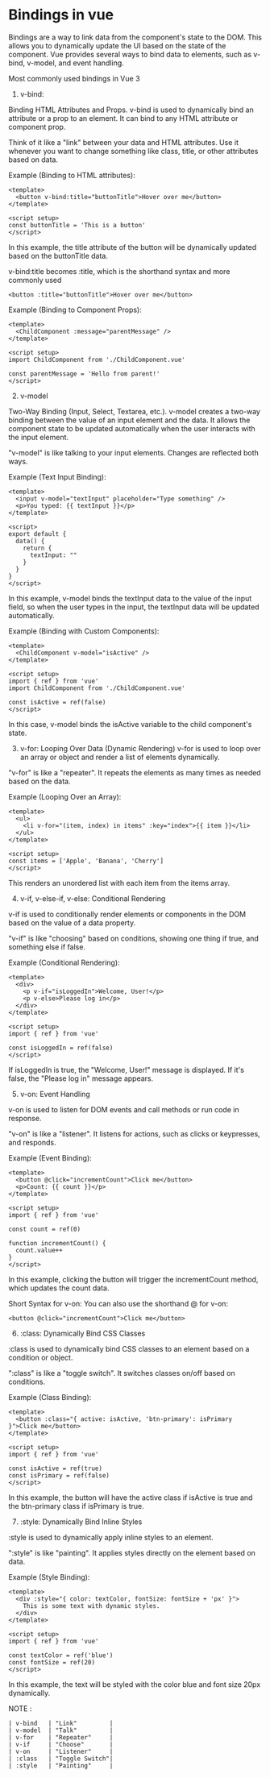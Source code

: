 # Bindings in vue

Bindings are a way to link data from the component's state to the DOM. This allows you to dynamically update the UI based on the state of the component. Vue provides several ways to bind data to elements, such as v-bind, v-model, and event handling. 

Most commonly used bindings in Vue 3

1. v-bind: 

Binding HTML Attributes and Props. v-bind is used to dynamically bind an attribute or a prop to an element. It can bind to any HTML attribute or component prop.

Think of it like a "link" between your data and HTML attributes. Use it whenever you want to change something like class, title, or other attributes based on data.

Example (Binding to HTML attributes):
```
<template>
  <button v-bind:title="buttonTitle">Hover over me</button>
</template>

<script setup>
const buttonTitle = 'This is a button'
</script>

```
In this example, the title attribute of the button will be dynamically updated based on the buttonTitle data.

v-bind:title becomes :title, which is the shorthand syntax and more commonly used
```
<button :title="buttonTitle">Hover over me</button>
```

Example (Binding to Component Props):
```
<template>
  <ChildComponent :message="parentMessage" />
</template>

<script setup>
import ChildComponent from './ChildComponent.vue'

const parentMessage = 'Hello from parent!'
</script>
```
2. v-model

Two-Way Binding (Input, Select, Textarea, etc.). v-model creates a two-way binding between the value of an input element and the data. It allows the component state to be updated automatically when the user interacts with the input element.

"v-model" is like talking to your input elements. Changes are reflected both ways.

Example (Text Input Binding):
```
<template>
  <input v-model="textInput" placeholder="Type something" />
  <p>You typed: {{ textInput }}</p>
</template>

<script>
export default {
  data() {
    return {
      textInput: ""
    }
  }
}
</script>
```
In this example, v-model binds the textInput data to the value of the input field, so when the user types in the input, the textInput data will be updated automatically.

Example (Binding with Custom Components):
```
<template>
  <ChildComponent v-model="isActive" />
</template>

<script setup>
import { ref } from 'vue'
import ChildComponent from './ChildComponent.vue'

const isActive = ref(false)
</script>
```
In this case, v-model binds the isActive variable to the child component's state.

3. v-for: Looping Over Data (Dynamic Rendering)
v-for is used to loop over an array or object and render a list of elements dynamically.

"v-for" is like a "repeater". It repeats the elements as many times as needed based on the data.

Example (Looping Over an Array):
```
<template>
  <ul>
    <li v-for="(item, index) in items" :key="index">{{ item }}</li>
  </ul>
</template>

<script setup>
const items = ['Apple', 'Banana', 'Cherry']
</script>
```
This renders an unordered list with each item from the items array.

4. v-if, v-else-if, v-else: Conditional Rendering

v-if is used to conditionally render elements or components in the DOM based on the value of a data property.

"v-if" is like "choosing" based on conditions, showing one thing if true, and something else if false.

Example (Conditional Rendering):
```
<template>
  <div>
    <p v-if="isLoggedIn">Welcome, User!</p>
    <p v-else>Please log in</p>
  </div>
</template>

<script setup>
import { ref } from 'vue'

const isLoggedIn = ref(false)
</script>
```
If isLoggedIn is true, the "Welcome, User!" message is displayed. If it's false, the "Please log in" message appears.

5. v-on: Event Handling

v-on is used to listen for DOM events and call methods or run code in response.

"v-on" is like a "listener". It listens for actions, such as clicks or keypresses, and responds.

Example (Event Binding):
```
<template>
  <button @click="incrementCount">Click me</button>
  <p>Count: {{ count }}</p>
</template>

<script setup>
import { ref } from 'vue'

const count = ref(0)

function incrementCount() {
  count.value++
}
</script>
```
In this example, clicking the button will trigger the incrementCount method, which updates the count data.

Short Syntax for v-on:
You can also use the shorthand @ for v-on:
```
<button @click="incrementCount">Click me</button>
```

6. :class: Dynamically Bind CSS Classes

:class is used to dynamically bind CSS classes to an element based on a condition or object.

":class" is like a "toggle switch". It switches classes on/off based on conditions.

Example (Class Binding):
```
<template>
  <button :class="{ active: isActive, 'btn-primary': isPrimary }">Click me</button>
</template>

<script setup>
import { ref } from 'vue'

const isActive = ref(true)
const isPrimary = ref(false)
</script>
```
In this example, the button will have the active class if isActive is true and the btn-primary class if isPrimary is true.

7. :style: Dynamically Bind Inline Styles

:style is used to dynamically apply inline styles to an element.

":style" is like "painting". It applies styles directly on the element based on data.

Example (Style Binding):
```
<template>
  <div :style="{ color: textColor, fontSize: fontSize + 'px' }">
    This is some text with dynamic styles.
  </div>
</template>

<script setup>
import { ref } from 'vue'

const textColor = ref('blue')
const fontSize = ref(20)
</script>
```
In this example, the text will be styled with the color blue and font size 20px dynamically.

NOTE : 
```
| v-bind   | "Link"         |
| v-model  | "Talk"         |
| v-for    | "Repeater"     |
| v-if     | "Choose"       |
| v-on     | "Listener"     |
| :class   | "Toggle Switch"|
| :style   | "Painting"     |
```
